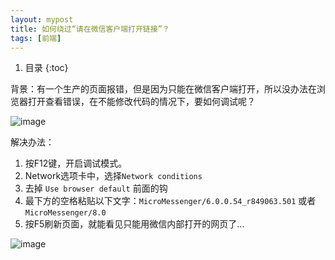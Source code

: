 ```yaml
---
layout: mypost
title: 如何绕过“请在微信客户端打开链接”？
tags: [前端]
---
```


1. 目录
{:toc}

背景：有一个生产的页面报错，但是因为只能在微信客户端打开，所以没办法在浏览器打开查看错误，在不能修改代码的情况下，要如何调试呢？

![image](https://github.com/user-attachments/assets/09ce6c9a-e069-43dd-9fdc-cba09f3eb9f7)


解决办法：

1. 按F12键，开启调试模式。  
2. Network选项卡中，选择`Network conditions`
3. 去掉 `Use browser default` 前面的钩  
4. 最下方的空格粘贴以下文字：`MicroMessenger/6.0.0.54_r849063.501` 或者  `MicroMessenger/8.0`
5. 按F5刷新页面，就能看见只能用微信内部打开的网页了…


![image](https://github.com/user-attachments/assets/f6d44d80-2331-4f36-b3a6-f976eee134db)

